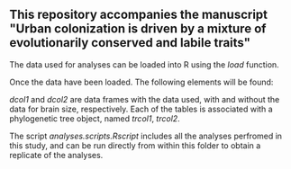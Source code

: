 ## This repository accompanies the manuscript "Urban colonization is driven by a mixture of evolutionarily conserved and labile traits"

The data used for analyses can be loaded into R using the *load* function.

Once the data have been loaded. The following elements will be found:

*dcol1* and *dcol2* are data frames with the data used, with and without the data for brain size, respectively. Each of the tables is associated with a phylogenetic tree object, named *trcol1*, *trcol2*.

The script *analyses.scripts.Rscript* includes all the analyses perfromed in this study, and can be run directly from within this folder to obtain a replicate of the analyses.